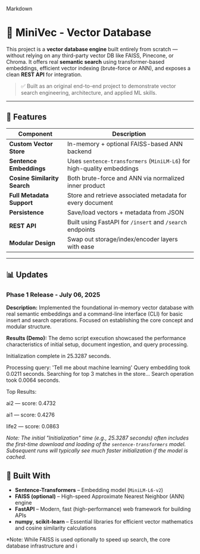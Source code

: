 Markdown

# 🧠 MiniVec - Vector Database

This project is a  **vector database engine** built entirely from scratch — without relying on any third-party vector DB like FAISS, Pinecone, or Chroma. It offers real **semantic search** using transformer-based embeddings, efficient vector indexing (brute-force or ANN), and exposes a clean **REST API** for integration.

> ✅ Built as an original end-to-end project to demonstrate vector search engineering, architecture, and applied ML skills.

---

## 🚀 Features

| Component            | Description                                                                 |
|----------------------|-----------------------------------------------------------------------------|
| **Custom Vector Store** | In-memory + optional FAISS-based ANN backend                             |
| **Sentence Embeddings** | Uses `sentence-transformers` (`MiniLM-L6`) for high-quality embeddings  |
| **Cosine Similarity Search** | Both brute-force and ANN via normalized inner product               |
| **Full Metadata Support** | Store and retrieve associated metadata for every document              |
| **Persistence** | Save/load vectors + metadata from JSON                                    |
| **REST API** | Built using FastAPI for `/insert` and `/search` endpoints                  |
| **Modular Design** | Swap out storage/index/encoder layers with ease                           |

---


## 📊 Updates

### Phase 1 Release - July 06, 2025

**Description:**
Implemented the foundational in-memory vector database with real semantic embeddings and a command-line interface (CLI) for basic insert and search operations. Focused on establishing the core concept and modular structure.

**Results (Demo):**
The demo script execution showcased the performance characteristics of initial setup, document ingestion, and query processing.

Initialization complete in 25.3287 seconds.

Processing query: 'Tell me about machine learning'
Query embedding took 0.0211 seconds.
Searching for top 3 matches in the store...
Search operation took 0.0064 seconds.

Top Results:

ai2 — score: 0.4732

ai1 — score: 0.4276

life2 — score: 0.0863

*Note: The initial "Initialization" time (e.g., 25.3287 seconds) often includes the first-time download and loading of the `sentence-transformers` model. Subsequent runs will typically see much faster initialization if the model is cached.*

## 🔧 Built With

* **Sentence-Transformers** – Embedding model (`MiniLM-L6-v2`)
* **FAISS (optional)** – High-speed Approximate Nearest Neighbor (ANN) engine
* **FastAPI** – Modern, fast (high-performance) web framework for building APIs
* **numpy**, **scikit-learn** – Essential libraries for efficient vector mathematics and cosine similarity calculations

*Note: While FAISS is used optionally to speed up search, the core database infrastructure and i
